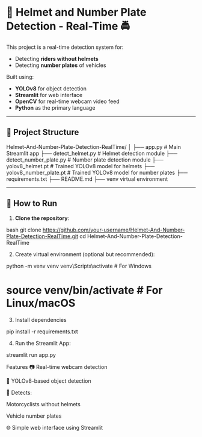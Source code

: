 # 🛵 Helmet and Number Plate Detection - Real-Time 🚔

This project is a real-time detection system for:
- Detecting **riders without helmets**
- Detecting **number plates** of vehicles

Built using:
- **YOLOv8** for object detection
- **Streamlit** for web interface
- **OpenCV** for real-time webcam video feed
- **Python** as the primary language

---

## 📂 Project Structure

Helmet-And-Number-Plate-Detection-RealTime/
│
├── app.py # Main Streamlit app
├── detect_helmet.py # Helmet detection module
├── detect_number_plate.py # Number plate detection module
├── yolov8_helmet.pt # Trained YOLOv8 model for helmets
├── yolov8_number_plate.pt # Trained YOLOv8 model for number plates
├── requirements.txt
├── README.md
├── venv virtual environment 


---

## 🚀 How to Run

1. **Clone the repository**:

bash
git clone https://github.com/your-username/Helmet-And-Number-Plate-Detection-RealTime.git
cd Helmet-And-Number-Plate-Detection-RealTime


2. Create virtual environment (optional but recommended):

python -m venv venv
venv\Scripts\activate     # For Windows
# source venv/bin/activate   # For Linux/macOS


3. Install dependencies

pip install -r requirements.txt

4. Run the Streamlit App:

streamlit run app.py

Features
📷 Real-time webcam detection

🧠 YOLOv8-based object detection

🎯 Detects:

Motorcyclists without helmets

Vehicle number plates

🌐 Simple web interface using Streamlit
